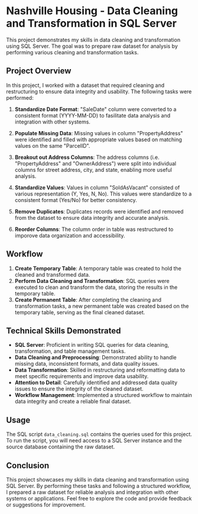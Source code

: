 # Nashville Housing - Data Cleaning and Transformation in SQL Server

This project demonstrates my skills in data cleaning and transformation using SQL Server. The goal was to prepare raw dataset for analysis by performing various cleaning and transformation tasks.

## Project Overview

In this project, I worked with a dataset that required cleaning and restructuring to ensure data integrity and usability. The following tasks were performed:

1. **Standardize Date Format**: "SaleDate" column were converted to a consistent format (YYYY-MM-DD) to fasilitate data analysis and integration with other systems.
   
2. **Populate Missing Data**: Missing values in column "PropertyAddress" were identified and filled  with appropriate values based on matching values on the same "ParcelID".

3. **Breakout out Address Columns**: The address columns (i.e. "PropertyAddress" and "OwnerAddress") were split into individual columns for street address, city, and state, enabling more useful analysis.

4. **Standardize Values**: Values in column "SoldAsVacant" consisted of various representation (Y, Yes, N, No). This values were standardize to a consistent format (Yes/No) for better consistency.

5. **Remove Duplicates**: Duplicates records were identified and removed from the dataset to ensure data integrity and accurate analysis.

6. **Reorder Columns**: The column order in table was restructured to imporove data organization and accessibility.

## Workflow


1. **Create Temporary Table**: A temporary table was created to hold the cleaned and transformed data.
2. **Perform Data Cleaning and Transformation**: SQL queries were executed to clean and transform the data, storing the results in the temporary table.
3. **Create Permanent Table**: After completing the cleaning and transformation tasks, a new permanent table was created based on the temporary table, serving as the final cleaned dataset.

## Technical Skills Demonstrated

- **SQL Server**: Proficient in writing SQL queries for data cleaning, transformation, and table management tasks.
- **Data Cleaning and Preprocessing**: Demonstrated ability to handle missing data, inconsistent formats, and data quality issues.
- **Data Transformation**: Skilled in restructuring and reformatting data to meet specific requirements and improve data usability.
- **Attention to Detail**: Carefully identified and addressed data quality issues to ensure the integrity of the cleaned dataset.
- **Workflow Management**: Implemented a structured workflow to maintain data integrity and create a reliable final dataset.

## Usage

The SQL script `data_cleaning.sql` contains the queries used for this project. To run the script, you will need access to a SQL Server instance and the source database containing the raw dataset.

## Conclusion

This project showcases my skills in data cleaning and transformation using SQL Server. By performing these tasks and following a structured workflow, I prepared a raw dataset for reliable analysis and integration with other systems or applications. Feel free to explore the code and provide feedback or suggestions for improvement.
